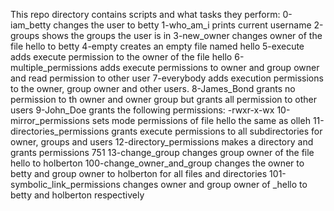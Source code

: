 This repo directory contains scripts and what tasks they perform:
0-iam_betty changes the user to betty
1-who_am_i prints current username
2-groups shows the groups the user is in
3-new_owner changes owner of the file hello to betty
4-empty creates an empty file named hello
5-execute adds execute permission to the owner of the file hello
6-multiple_permissions adds execute permissions to owner and group owner and read permission to other user
7-everybody adds execution permissions to the owner, group owner and other users.
8-James_Bond grants no permission to th owner and owner group but grants all permission to other users
9-John_Doe grants the following permissions: -rwxr-x-wx
10-mirror_permissions sets mode permissions of file hello the same as olleh
11-directories_permissions grants execute permissions to all subdirectories for owner, groups and users
12-directory_permissions makes a directory and grants permissions 751
13-change_group changes group owner of the file hello to holberton
100-change_owner_and_group changes the owner to betty and group owner to holberton for all files and directories
101-symbolic_link_permissions changes owner and group owner of _hello to betty and holberton respectively